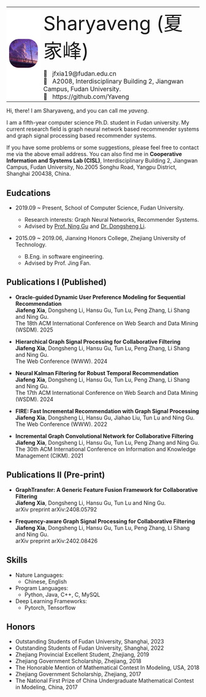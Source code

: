 <html><body>

<table frame=void rules="none">
  <tr>
    <td align='center' style="background-color:#FFFFFFFF">
      <img src='pic/photo.jpg' style="zoom:25%;border-radius:100px;">
    </td>
    <td>
      <div  style='font-size:50px'>Sharyaveng (夏 家峰)</div>
      <br>
      <div style='font-size:16px'>📧&nbsp;&nbsp;&nbsp;jfxia19@fudan.edu.cn<br>🏢 &nbsp;&nbsp;A2008, Interdisciplinary Building 2, Jiangwan Campus, Fudan University.<br>🔗&nbsp;&nbsp;&nbsp;https://github.com/Yaveng</div>
    </td>
  </tr>
</table>

</body></html>

Hi, there! I am Sharyaveng, and you can call me *yaveng*. 

I am a fifth-year computer science Ph.D. student in Fudan university. My current research field is graph neural network based recommender systems and graph signal processing based recommender systems.

If you have some problems or some suggestions, please feel free to contact me via the above email address. You can also find me in **Cooperative Information and Systems Lab (CISL)**, Interdisciplinary Building 2, Jiangwan Campus, Fudan University, No.2005 Songhu Road, Yangpu District, Shanghai 200438, China.

## Eudcations
* 2019.09 ~ Present, School of Computer Science, Fudan University.
  * Research interests: Graph Neural Networks, Recommender Systems.
  * Advised by [Prof. Ning Gu](https://cscw.fudan.edu.cn/ninggu/list.htm) and [Dr. Dongsheng Li](https://recmind.cn).
 
* 2015.09 ~ 2019.06, Jianxing Honors College, Zhejiang University of Technology.
  * B.Eng. in software engineering.
  * Advised by Prof. Jing Fan.


## Publications I (Published)
* **Oracle-guided Dynamic User Preference Modeling for Sequential Recommendation**\
  **Jiafeng Xia**, Dongsheng Li, Hansu Gu, Tun Lu, Peng Zhang, Li Shang and Ning Gu.\
  The 18th ACM International Conference on Web Search and Data Mining (WSDM). 2025
  
* **Hierarchical Graph Signal Processing for Collaborative Filtering**\
  **Jiafeng Xia**, Dongsheng Li, Hansu Gu, Tun Lu, Peng Zhang, Li Shang and Ning Gu.\
  The Web Conference (WWW). 2024
  
* **Neural Kalman Filtering for Robust Temporal Recommendation**\
  **Jiafeng Xia**, Dongsheng Li, Hansu Gu, Tun Lu, Peng Zhang, Li Shang and Ning Gu.\
  The 17th ACM International Conference on Web Search and Data Mining (WSDM). 2024
  
* **FIRE: Fast Incremental Recommendation with Graph Signal Processing**\
  **Jiafeng Xia**, Dongsheng Li, Hansu Gu, Jiahao Liu, Tun Lu and Ning Gu.\
  The Web Conference (WWW). 2022
  
* **Incremental Graph Convolutional Network for Collaborative Filtering**\
  **Jiafeng Xia**, Dongsheng Li, Hansu Gu, Tun Lu, Peng Zhang and Ning Gu.\
  The 30th ACM International Conference on Information and Knowledge Management (CIKM). 2021

## Publications II (Pre-print)
* **GraphTransfer: A Generic Feature Fusion Framework for Collaborative Filtering**\
  **Jiafeng Xia**, Dongsheng Li, Hansu Gu, Tun Lu and Ning Gu.\
  arXiv preprint arXiv:2408.05792
  
* **Frequency-aware Graph Signal Processing for Collaborative Filtering**\
  **Jiafeng Xia**, Dongsheng Li, Hansu Gu, Tun Lu, Peng Zhang, Li Shang and Ning Gu.\
  arXiv preprint arXiv:2402.08426


## Skills
* Nature Languages:
  * Chinese, English
* Program Languages:
  * Python, Java, C++, C, MySQL
* Deep Learning Frameworks:
  * Pytorch, Tensorflow

## Honors
* Outstanding Students of Fudan University, Shanghai, 2023
* Outstanding Students of Fudan University, Shanghai, 2022
* Zhejiang Provincial Excellent Student, Zhejiang, 2019
* Zhejiang Government Scholarship, Zhejiang, 2018
* The Honorable Mention of Mathematical Contest In Modeling, USA, 2018
* Zhejiang Government Scholarship, Zhejiang, 2017
* The National First Prize of China Undergraduate Mathematical Contest in Modeling, China, 2017
